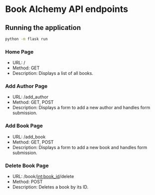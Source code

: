 # Book Alchemy API endpoints



## Running the application
```bash
python -m flask run
```

### Home Page
- URL: /
- Method: GET
- Description: Displays a list of all books.


### Add Author Page
- URL: /add_author
- Method: GET, POST
- Description: Displays a form to add a new author and handles form submission.

### Add Book Page
- URL: /add_book
- Method: GET, POST
- Description: Displays a form to add a new book and handles form submission.

### Delete Book Page
- URL: /book/<int:book_id>/delete
- Method: POST
- Description: Deletes a book by its ID.
